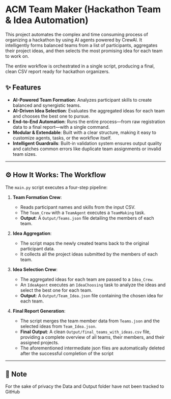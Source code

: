 # ACM Team Maker (Hackathon Team & Idea Automation)

This project automates the complex and time consuming process of organizing a hackathon by using AI agents powered by CrewAI. It intelligently forms balanced teams from a list of participants, aggregates their project ideas, and then selects the most promising idea for each team to work on.

The entire workflow is orchestrated in a single script, producing a final, clean CSV report ready for hackathon organizers.


## ✨ Features

-   **AI-Powered Team Formation**: Analyzes participant skills to create balanced and synergistic teams.
-   **AI-Driven Idea Selection**: Evaluates the aggregated ideas for each team and chooses the best one to pursue.
-   **End-to-End Automation**: Runs the entire process—from raw registration data to a final report—with a single command.
-   **Modular & Extendable**: Built with a clear structure, making it easy to customize agents, tasks, or the workflow itself.
-   **Intelligent Guardrails**: Built-in validation system ensures output quality and catches common errors like duplicate team assignments or invalid team sizes.

---

## ⚙️ How It Works: The Workflow

The `main.py` script executes a four-step pipeline:

1.  **Team Formation Crew**:
    -   Reads participant names and skills from the input CSV.
    -   The `Team_Crew` with a `TeamAgent` executes a `TeamMaking` task.
    -   **Output**: A `Output/Teams.json` file detailing the members of each team.

2.  **Idea Aggregation**:
    -   The script maps the newly created teams back to the original participant data.
    -   It collects all the project ideas submitted by the members of each team.

3.  **Idea Selection Crew**:
    -   The aggregated ideas for each team are passed to a `Idea_Crew`.
    -   An `IdeaAgent` executes an `IdeaChoosing` task to analyze the ideas and select the best one for each team.
    -   **Output**: A `Output/Team_Idea.json` file containing the chosen idea for each team.

4.  **Final Report Generation**:
    -   The script merges the team member data from `Teams.json` and the selected ideas from `Team_Idea.json`.
    -   **Final Output**: A clean `Output/final_teams_with_ideas.csv` file, providing a complete overview of all teams, their members, and their assigned projects. 
    -   The aforementioned intermediate json files are automatically deleted after the successful completion of the script

---

## 📌 Note

For the sake of privacy the Data and Output folder have not been tracked to GitHub